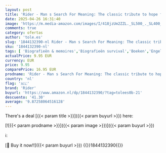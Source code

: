 ```yaml
---
layout: post
title: 'Rider - Man s Search For Meaning: The classic tribute to hope from the Holocaust'
date: 2025-04-26 16:31:40
image: 'https://m.media-amazon.com/images/I/418jzUm2ZZL._SL500_._SL400_.jpg'
comments: true
category: ofertas
author: 'tole.es'
slug: '1844132390-nl Rider - Man s Search For Meaning: The classic tribute to...'
sku: '1844132390-nl'
tags: [ 'Biografieën & memoires','Biografieën survival','Boeken','Engelstalige boeken','Featured Categories','Geschiedenis','Gezin & lifestyle','Gezondheid, fitness & voeding','Krijgswetenschap','Kunst & fotografie','Militaire geschiedenis','Politiek & overheid','Politiek, filosofie & sociale wetenschappen','Psychologie & therapie','Psychologie van de persoonlijkheid','Sociale wetenschappen','Wereldgeschiedenis van de Tweede Wereldoorlog 1939-1945','Zelfhulp','rider','🇳🇱', ]
actualPrice: 9.95 EUR
currency: EUR
price: 9.95
comparePrice: 16.95 EUR
prodname: 'Rider - Man s Search For Meaning: The classic tribute to hope from the Holocaust'
country: 'nl'
flag: '🇳🇱'
brand: 'Rider'
buyurl: 'https://www.amazon.nl/dp/1844132390/?tag=tolees0b-21'
descuento: '41.30'
average: '9.87258064516128'
---
```


There's a deal [{{< param title >}}]({{< param buyurl >}})  here:

[![{{< param prodname >}}]({{< param image >}})]({{< param buyurl >}})

ℹ️:


[🛒 Buy it now!!]({{< param buyurl >}})
{{<world>}}1844132390{{</world>}}

